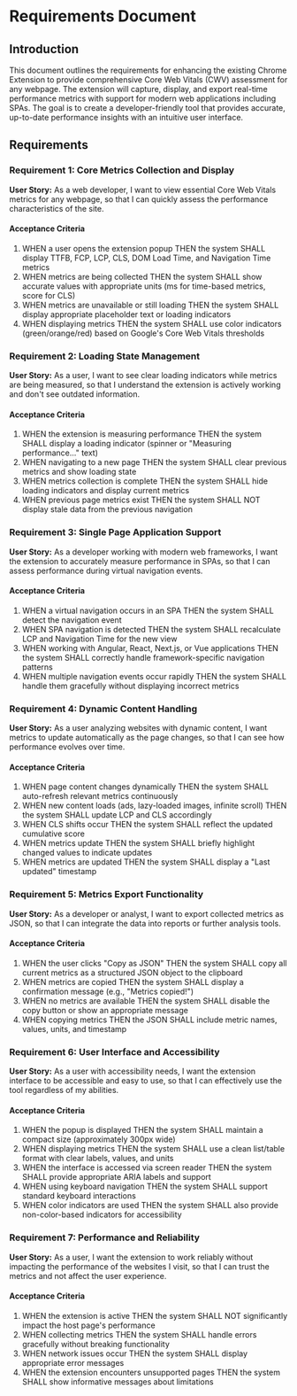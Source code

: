 # Requirements Document

## Introduction

This document outlines the requirements for enhancing the existing Chrome Extension to provide comprehensive Core Web Vitals (CWV) assessment for any webpage. The extension will capture, display, and export real-time performance metrics with support for modern web applications including SPAs. The goal is to create a developer-friendly tool that provides accurate, up-to-date performance insights with an intuitive user interface.

## Requirements

### Requirement 1: Core Metrics Collection and Display

**User Story:** As a web developer, I want to view essential Core Web Vitals metrics for any webpage, so that I can quickly assess the performance characteristics of the site.

#### Acceptance Criteria

1. WHEN a user opens the extension popup THEN the system SHALL display TTFB, FCP, LCP, CLS, DOM Load Time, and Navigation Time metrics
2. WHEN metrics are being collected THEN the system SHALL show accurate values with appropriate units (ms for time-based metrics, score for CLS)
3. WHEN metrics are unavailable or still loading THEN the system SHALL display appropriate placeholder text or loading indicators
4. WHEN displaying metrics THEN the system SHALL use color indicators (green/orange/red) based on Google's Core Web Vitals thresholds

### Requirement 2: Loading State Management

**User Story:** As a user, I want to see clear loading indicators while metrics are being measured, so that I understand the extension is actively working and don't see outdated information.

#### Acceptance Criteria

1. WHEN the extension is measuring performance THEN the system SHALL display a loading indicator (spinner or "Measuring performance..." text)
2. WHEN navigating to a new page THEN the system SHALL clear previous metrics and show loading state
3. WHEN metrics collection is complete THEN the system SHALL hide loading indicators and display current metrics
4. WHEN previous page metrics exist THEN the system SHALL NOT display stale data from the previous navigation

### Requirement 3: Single Page Application Support

**User Story:** As a developer working with modern web frameworks, I want the extension to accurately measure performance in SPAs, so that I can assess performance during virtual navigation events.

#### Acceptance Criteria

1. WHEN a virtual navigation occurs in an SPA THEN the system SHALL detect the navigation event
2. WHEN SPA navigation is detected THEN the system SHALL recalculate LCP and Navigation Time for the new view
3. WHEN working with Angular, React, Next.js, or Vue applications THEN the system SHALL correctly handle framework-specific navigation patterns
4. WHEN multiple navigation events occur rapidly THEN the system SHALL handle them gracefully without displaying incorrect metrics

### Requirement 4: Dynamic Content Handling

**User Story:** As a user analyzing websites with dynamic content, I want metrics to update automatically as the page changes, so that I can see how performance evolves over time.

#### Acceptance Criteria

1. WHEN page content changes dynamically THEN the system SHALL auto-refresh relevant metrics continuously
2. WHEN new content loads (ads, lazy-loaded images, infinite scroll) THEN the system SHALL update LCP and CLS accordingly
3. WHEN CLS shifts occur THEN the system SHALL reflect the updated cumulative score
4. WHEN metrics update THEN the system SHALL briefly highlight changed values to indicate updates
5. WHEN metrics are updated THEN the system SHALL display a "Last updated" timestamp

### Requirement 5: Metrics Export Functionality

**User Story:** As a developer or analyst, I want to export collected metrics as JSON, so that I can integrate the data into reports or further analysis tools.

#### Acceptance Criteria

1. WHEN the user clicks "Copy as JSON" THEN the system SHALL copy all current metrics as a structured JSON object to the clipboard
2. WHEN metrics are copied THEN the system SHALL display a confirmation message (e.g., "Metrics copied!")
3. WHEN no metrics are available THEN the system SHALL disable the copy button or show an appropriate message
4. WHEN copying metrics THEN the JSON SHALL include metric names, values, units, and timestamp

### Requirement 6: User Interface and Accessibility

**User Story:** As a user with accessibility needs, I want the extension interface to be accessible and easy to use, so that I can effectively use the tool regardless of my abilities.

#### Acceptance Criteria

1. WHEN the popup is displayed THEN the system SHALL maintain a compact size (approximately 300px wide)
2. WHEN displaying metrics THEN the system SHALL use a clean list/table format with clear labels, values, and units
3. WHEN the interface is accessed via screen reader THEN the system SHALL provide appropriate ARIA labels and support
4. WHEN using keyboard navigation THEN the system SHALL support standard keyboard interactions
5. WHEN color indicators are used THEN the system SHALL also provide non-color-based indicators for accessibility

### Requirement 7: Performance and Reliability

**User Story:** As a user, I want the extension to work reliably without impacting the performance of the websites I visit, so that I can trust the metrics and not affect the user experience.

#### Acceptance Criteria

1. WHEN the extension is active THEN the system SHALL NOT significantly impact the host page's performance
2. WHEN collecting metrics THEN the system SHALL handle errors gracefully without breaking functionality
3. WHEN network issues occur THEN the system SHALL display appropriate error messages
4. WHEN the extension encounters unsupported pages THEN the system SHALL show informative messages about limitations
